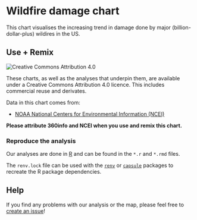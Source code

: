 
# Wildfire damage chart

This chart visualises the increasing trend in damage done by major (billion-dollar-plus) wildires in the US.

## Use + Remix

![[Creative Commons Attribution 4.0](https://creativecommons.org/licenses/by/4.0)](https://mirrors.creativecommons.org/presskit/buttons/80x15/png/by.png)

These charts, as well as the analyses that underpin them, are available under a Creative Commons Attribution 4.0 licence. This includes commercial reuse and derivates.

Data in this chart comes from:

* [NOAA National Centers for Environmental Information (NCEI)](https://doi.org/10.25921/stkw-7w73)

**Please attribute 360info and NCEI when you use and remix this chart.**

### Reproduce the analysis

Our analyses are done in [R](http://r-project.org) and can be found in the `*.r` and `*.rmd` files.

The `renv.lock` file can be used with the [`renv`](https://rstudio.github.io/renv) or [`capsule`](https://github.com/MilesMcBain/capsule) packages to recreate the R package dependencies.

## Help

If you find any problems with our analysis or the map, please feel free to [create an issue](https://github.com/360-info/report-wildfires/issues/new)!

